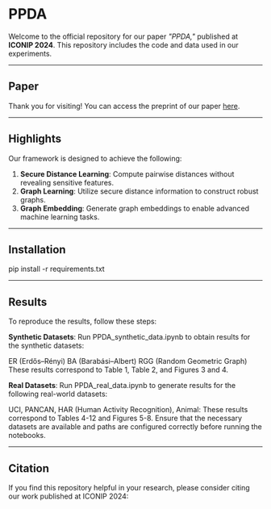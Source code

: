 # **PPDA**  
Welcome to the official repository for our paper *"PPDA,"* published at **ICONIP 2024**. This repository includes the code and data used in our experiments.  

---

## **Paper**  
Thank you for visiting! You can access the preprint of our paper [here](https://drive.google.com/file/d/1O20RbdPj17C6uOtcnnVUvmHnNXaAUZwc/view?usp=sharing).  

---

## **Highlights**  
Our framework is designed to achieve the following:  
1. **Secure Distance Learning**: Compute pairwise distances without revealing sensitive features.  
2. **Graph Learning**: Utilize secure distance information to construct robust graphs.  
3. **Graph Embedding**: Generate graph embeddings to enable advanced machine learning tasks.  

---

## **Installation**  
pip install -r requirements.txt 

---
## **Results**
To reproduce the results, follow these steps:

**Synthetic Datasets**:
Run PPDA_synthetic_data.ipynb to obtain results for the synthetic datasets:

ER (Erdős–Rényi)
BA (Barabási–Albert)
RGG (Random Geometric Graph)
These results correspond to Table 1, Table 2, and Figures 3 and 4.

**Real Datasets**:
Run PPDA_real_data.ipynb to generate results for the following real-world datasets:

UCI, PANCAN, HAR (Human Activity Recognition), Animal: These results correspond to Tables 4-12 and Figures 5-8.
Ensure that the necessary datasets are available and paths are configured correctly before running the notebooks.

---

## **Citation**  
If you find this repository helpful in your research, please consider citing our work published at ICONIP 2024:  
